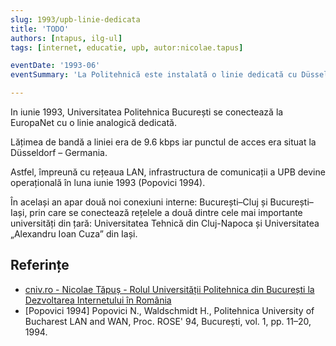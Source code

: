 ```yaml
---
slug: 1993/upb-linie-dedicata
title: 'TODO'
authors: [ntapus, ilg-ul]
tags: [internet, educatie, upb, autor:nicolae.tapus]

eventDate: '1993-06'
eventSummary: 'La Politehnică este instalată o linie dedicată cu Düsseldorf'

---
```


In iunie 1993, Universitatea Politehnica București se conectează la EuropaNet
cu o linie analogică dedicată.

<!-- truncate -->

Lățimea de bandă a liniei era de 9.6 kbps iar punctul de acces era situat
la Düsseldorf – Germania.

Astfel, împreună cu rețeaua LAN, infrastructura de comunicații a UPB devine
operațională în luna iunie 1993 (Popovici 1994).

În același an apar două noi conexiuni interne: București–Cluj și
București–Iași, prin care se conectează rețelele a două dintre
cele mai importante universități din țară: Universitatea Tehnică din
Cluj-Napoca și Universitatea „Alexandru Ioan Cuza” din Iași.

## Referințe

- [cniv.ro - Nicolae Tăpuș - Rolul Universității Politehnica din București la Dezvoltarea Internetului în România](https://cniv.ro/documents/26/CNIV_Volum_Aniversar_2023_-_Versiune_Online_DPxioQg.pdf)
- [Popovici 1994] Popovici N., Waldschmidt H., Politehnica University of Bucharest LAN and WAN, Proc. ROSE' 94, București, vol. 1, pp. 11–20, 1994.
